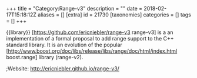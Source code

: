 +++
title = "Category:Range-v3"
description = ""
date = 2018-02-17T15:18:12Z
aliases = []
[extra]
id = 21730
[taxonomies]
categories = []
tags = []
+++

{{library}}
[https://github.com/ericniebler/range-v3 range-v3] is a an implementation of a formal proposal to add range support to the C++ standard library. It is an evolution of the popular [http://www.boost.org/doc/libs/release/libs/range/doc/html/index.html boost.range] library (range-v2).

;Website:          http://ericniebler.github.io/range-v3/

